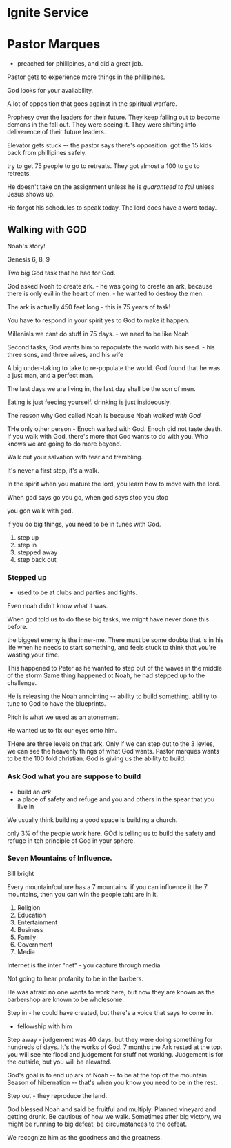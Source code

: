 # Ignite Service

# Pastor Marques

- preached for phillipines, and did a great job.

Pastor gets to experience more things in the phillipines.

God looks for your availability.

A lot of opposition that goes against in the spiritual warfare.

Prophesy over the leaders for their future. They keep falling out to become demons in the fall out.
They were seeing it. They were shifting into deliverence of their future leaders.

Elevator gets stuck -- the pastor says there's opposition.
got the 15 kids back from phillipines safely.

try to get 75 people to go to retreats. They got almost a 100 to go to retreats.

He doesn't take on the assignment unless he is *guaranteed to fail* unless Jesus shows up.

He forgot his schedules to speak today. The lord does have a word today.

## Walking with GOD

Noah's story!

Genesis 6, 8, 9

Two big God task that he had for God.

God asked Noah to create ark.
    - he was going to create an ark, because there is only evil in the heart of men.
    - he wanted to destroy the men.

The ark is actually 450 feet long
    - this is 75 years of task!

You have to respond in your spirit yes to God to make it happen.

Millenials we cant do stuff in 75 days.
    - we need to be like Noah

Second tasks, God wants him to repopulate the world with his seed.
    - his three sons, and three wives, and his wife

A big under-taking to take to re-populate the world. God found that he was a just man, and a perfect man.

The last days we are living in, the last day shall be the son of men.

Eating is just feeding yourself. drinking is just insideously.

The reason why God called Noah is because Noah *walked with God*

THe only other person - Enoch walked with God. Enoch did not taste death. If you walk with God, there's more that God wants to do with you.
Who knows we are going to do more beyond.

Walk out your salvation with fear and trembling.

It's never a first step, it's a walk.

In the spirit when you mature the lord, you learn how to move with the lord.

When god says go you go, when god says stop you stop

you gon walk with god.

if you do big things, you need to be in tunes with God.

1. step up
1. step in
1. stepped away
1. step back out

### Stepped up
- used to be at clubs and parties and fights.

Even noah didn't know what it was.

When god told us to do these big tasks, we might have never done this before.

the biggest enemy is the inner-me.
There must be some doubts that is in his life when he needs to start something, and feels stuck to think that you're wasting your time.

This happened to Peter as he wanted to step out of the waves in the middle of the storm
Same thing happened ot Noah, he had stepped up to the challenge.

He is releasing the Noah annointing -- ability to build something. ability to tune to God to have the blueprints.

Pitch is what we used as an atonement.

He wanted us to fix our eyes onto him.

THere are three levels on that ark. Only if we can step out to the 3 levles, we can see the heavenly things of what God wants.
Pastor marques wants to be the 100 fold christian. God is giving us the ability to build.

### Ask God what you are **suppose to build**

- build an *ark*
- a place of safety and refuge and you and others in the spear that you live in

We usually think building a good space is building a church.

only 3% of the people work here. GOd is telling us to build the safety and refuge in teh principle of God in your sphere.

### Seven Mountains of Influence.

Bill bright

Every mountain/culture has a 7 mountains. if you can influence it the 7 mountains, then you can win the people taht are in it.

1. Religion
1. Education
1. Entertainment
1. Business
1. Family
1. Government
1. Media

Internet is the inter "net" - you capture  through media.

Not going to hear profanity to be in the barbers.

He was afraid no one wants to work here, but now they are known as the barbershop are known to be wholesome.

Step in - he could have created, but there's a voice that says to come in.
- fellowship with him

Step away - judgement was 40 days, but they were doing something for hundreds of days. It's the works of God. 7 months the Ark rested at the top. you will see hte flood and judgement for stuff not working. Judgement is for the outside, but you will be elevated.

God's goal is to end up ark of Noah -- to be at the top of the mountain. Season of hibernation -- that's when you know you need to be in the rest.

Step out - they reproduce the land.

God blessed Noah and said be fruitful and multiply. Planned vineyard and getting drunk. Be cautious of how we walk. Sometimes after big victory, we might be running to big defeat. be circumstances to the defeat.

We recognize him as the goodness and the greatness.

